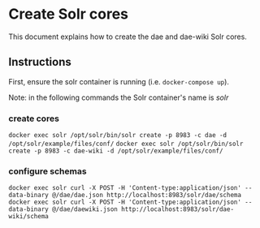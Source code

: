# Create Solr cores

This document explains how to create the dae and dae-wiki Solr cores.

## Instructions

First, ensure the solr container is running (i.e. `docker-compose up`).

Note: in the following commands the Solr container's name is _solr_

### create cores

`docker exec solr /opt/solr/bin/solr create -p 8983 -c dae -d /opt/solr/example/files/conf/`
`docker exec solr /opt/solr/bin/solr create -p 8983 -c dae-wiki -d /opt/solr/example/files/conf/`

### configure schemas

`docker exec solr curl -X POST -H 'Content-type:application/json' --data-binary @/dae/dae.json http://localhost:8983/solr/dae/schema`
`docker exec solr curl -X POST -H 'Content-type:application/json' --data-binary @/dae/daewiki.json http://localhost:8983/solr/dae-wiki/schema`
